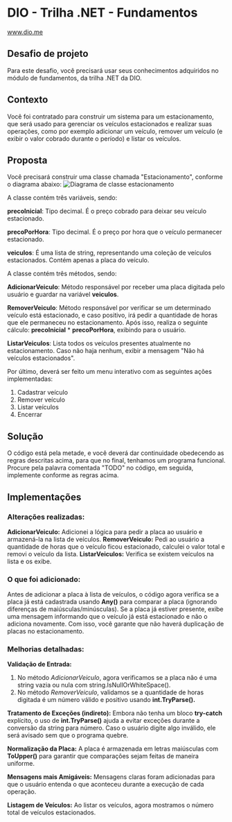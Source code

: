 # DIO - Trilha .NET - Fundamentos
www.dio.me

## Desafio de projeto
Para este desafio, você precisará usar seus conhecimentos adquiridos no módulo de fundamentos, da trilha .NET da DIO.

## Contexto
Você foi contratado para construir um sistema para um estacionamento, que será usado para gerenciar os veículos estacionados e realizar suas operações, como por exemplo adicionar um veículo, remover um veículo (e exibir o valor cobrado durante o período) e listar os veículos.

## Proposta
Você precisará construir uma classe chamada "Estacionamento", conforme o diagrama abaixo:
![Diagrama de classe estacionamento](diagrama_classe_estacionamento.png)

A classe contém três variáveis, sendo:

**precoInicial**: Tipo decimal. É o preço cobrado para deixar seu veículo estacionado.

**precoPorHora**: Tipo decimal. É o preço por hora que o veículo permanecer estacionado.

**veiculos**: É uma lista de string, representando uma coleção de veículos estacionados. Contém apenas a placa do veículo.

A classe contém três métodos, sendo:

**AdicionarVeiculo**: Método responsável por receber uma placa digitada pelo usuário e guardar na variável **veiculos**.

**RemoverVeiculo**: Método responsável por verificar se um determinado veículo está estacionado, e caso positivo, irá pedir a quantidade de horas que ele permaneceu no estacionamento. Após isso, realiza o seguinte cálculo: **precoInicial** * **precoPorHora**, exibindo para o usuário.

**ListarVeiculos**: Lista todos os veículos presentes atualmente no estacionamento. Caso não haja nenhum, exibir a mensagem "Não há veículos estacionados".

Por último, deverá ser feito um menu interativo com as seguintes ações implementadas:
1. Cadastrar veículo
2. Remover veículo
3. Listar veículos
4. Encerrar


## Solução
O código está pela metade, e você deverá dar continuidade obedecendo as regras descritas acima, para que no final, tenhamos um programa funcional. Procure pela palavra comentada "TODO" no código, em seguida, implemente conforme as regras acima.


## Implementações

### Alterações realizadas:
**AdicionarVeiculo:** Adicionei a lógica para pedir a placa ao usuário e armazená-la na lista de veículos.
**RemoverVeiculo:** Pedi ao usuário a quantidade de horas que o veículo ficou estacionado, calculei o valor total e removi o veículo da lista.
**ListarVeiculos:** Verifica se existem veículos na lista e os exibe.

### O que foi adicionado:
Antes de adicionar a placa à lista de veículos, o código agora verifica se a placa já está cadastrada usando **Any()** para comparar a placa (ignorando diferenças de maiúsculas/minúsculas). Se a placa já estiver presente, exibe uma mensagem informando que o veículo já está estacionado e não o adiciona novamente.
Com isso, você garante que não haverá duplicação de placas no estacionamento.

### Melhorias detalhadas:
**Validação de Entrada:**
1. No método *AdicionarVeiculo*, agora verificamos se a placa não é uma string vazia ou nula com string.IsNullOrWhiteSpace().
2. No método *RemoverVeiculo*, validamos se a quantidade de horas digitada é um número válido e positivo usando **int.TryParse().**

**Tratamento de Exceções (indireto):**
Embora não tenha um bloco **try-catch** explícito, o uso de **int.TryParse()** ajuda a evitar exceções durante a conversão da string para número. Caso o usuário digite algo inválido, ele será avisado sem que o programa quebre.

**Normalização da Placa:**
A placa é armazenada em letras maiúsculas com **ToUpper()** para garantir que comparações sejam feitas de maneira uniforme.

**Mensagens mais Amigáveis:**
Mensagens claras foram adicionadas para que o usuário entenda o que aconteceu durante a execução de cada operação.

**Listagem de Veículos:**
Ao listar os veículos, agora mostramos o número total de veículos estacionados.
